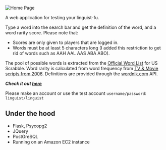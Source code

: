 ![Home Page](http://sitongpeng.com/images/projects/linguist.png)

A web application for testing your linguist-fu.

Type a word into the search bar and get the definition of the word, and a word rarity score. Please note that:

* Scores are only given to players that are logged in.
* Words must be at least 5 characters long (I added this restriction to get rid of words such as AAH AAL AAS ABA ABO).

The pool of possible words is extracted from the [Official Word
List](http://en.wikipedia.org/wiki/Official_Tournament_and_Club_Word_List)
for US Scrabble. Word rarity is calculated from word frequency from [TV & Movie scripts from 2006](http://en.wiktionary.org/wiki/Wiktionary:Frequency_lists#TV_and_movie_scripts). Definitions are provided through the [wordnik.com](http://www.wordnik.com) API.

***Check it out [here](http://ec2-107-22-21-172.compute-1.amazonaws.com:13373/)***

Please make an account or use the test account `username/password`: `linguist/linguist`

Under the hood
--------------
* Flask, Psycopg2
* JQuery
* PostGreSQL
* Running on an Amazon EC2 instance
